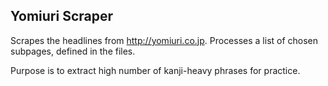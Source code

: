 Yomiuri Scraper
---------------

Scrapes the headlines from http://yomiuri.co.jp. Processes a list of
chosen subpages, defined in the files.

Purpose is to extract high number of kanji-heavy phrases for practice.
